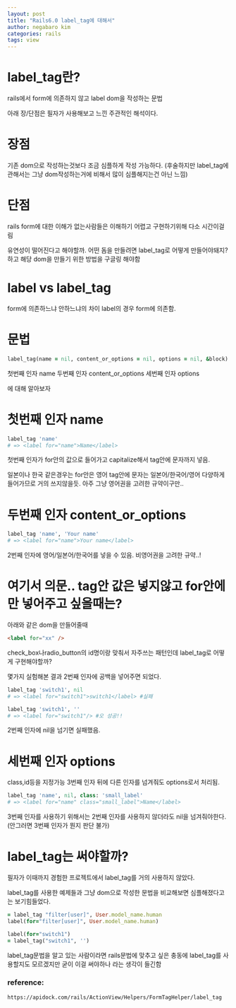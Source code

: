 ```yaml
---
layout: post
title: "Rails6.0 label_tag에 대해서"
author: negabaro kim
categories: rails
tags: view
---
```


# label_tag란?

rails에서 form에 의존하지 않고 label dom을 작성하는 문법


아래 장/단점은 필자가 사용해보고 느낀 주관적인 해석이다.

# 장점

기존 dom으로 작성하는것보다 조금 심플하게 작성 가능하다.
(후술하지만 label_tag에 관해서는 그냥 dom작성하는거에 비해서 많이 심플해지는건 아닌 느낌)


# 단점

rails form에 대한 이해가 없는사람들은 이해하기 어렵고 구현하기위해 다소 시간이걸림

유연성이 떨어진다고 해야할까.
어떤 돔을 만들려면 label_tag로 어떻게 만들어야돼지? 하고 해당 dom을 만들기 위한 방법을 구글링 해야함



# label vs label_tag

form에 의존하느냐 안하느냐의 차이 label의 경우 form에 의존함.


# 문법

```ruby
label_tag(name = nil, content_or_options = nil, options = nil, &block) public
```

첫번째 인자 name
두번째 인자 content_or_options
세번째 인자 options

에 대해 알아보자


# 첫번째 인자 name

```ruby
label_tag 'name'
# => <label for="name">Name</label>
```

첫번째 인자가 for안의 값으로 들어가고
capitalize해서 tag안에 문자까지 넣음.

일본이나 한국 같은경우는 for안은 영어 tag안에 문자는 일본어/한국어/영어 다양하게 들어가므로
거의 쓰지않을듯.
아주 그냥 영어권을 고려한 규약이구만..


# 두번째 인자 content_or_options

```ruby
label_tag 'name', 'Your name'
# => <label for="name">Your name</label>
```

2번째 인자에 영어/일본어/한국어를 넣을 수 있음.
비영어권을 고려한 규약..!


# 여기서 의문.. tag안 값은 넣지않고 for안에만 넣어주고 싶을때는?

아래와 같은 dom을 만들어줄때

```html
<label for="xx" />
```

check_box나radio_button의 id명이랑 맞춰서 자주쓰는 패턴인데
label_tag로 어떻게 구현해야할까?

몇가지 실험해본 결과 2번째 인자에 공백을 넣어주면 되었다.

```ruby
label_tag 'switch1', nil
# => <label for="switch1">switch1</label> #실패

label_tag 'switch1', ''
# => <label for="switch1"/> #오 성공!!
```

2번째 인자에 nil을 넘기면 실패했음.


# 세번째 인자 options

class,id등을 지정가능
3번째 인자 뒤에 다른 인자를 넘겨줘도 options로서 처리됨.


```ruby
label_tag 'name', nil, class: 'small_label'
# => <label for="name" class="small_label">Name</label>
```

3번째 인자를 사용하기 위해서는 2번째 인자를 사용하지 않더라도 nil을 넘겨줘야한다.
(안그러면 3번째 인자가 뭔지 판단 불가)


# label_tag는 써야할까?

필자가 이때까지 경험한 프로젝트에서 label_tag를 거의 사용하지 않았다.


label_tag를 사용한 예제들과 그냥 dom으로 작성한 문법을 비교해보면 심플해졌다고는 보기힘들었다.

```ruby
= label_tag "filter[user]", User.model_name.human
label(for="filter[user]", User.model_name.human)
```

```ruby
label(for="switch1")
= label_tag("switch1", '')
```

label_tag문법을 알고 있는 사람이라면 rails문법에 맞추고 싶은 충동에 label_tag를 사용할지도 모르겠지만 굳이 이걸 써야하나 라는 생각이 들긴함



### reference:

```
https://apidock.com/rails/ActionView/Helpers/FormTagHelper/label_tag
```